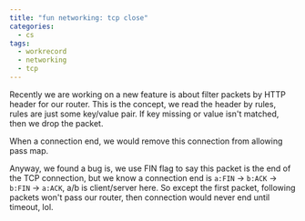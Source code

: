 ```yaml
---
title: "fun networking: tcp close"
categories:
  - cs
tags:
  - workrecord
  - networking
  - tcp
---
```


Recently we are working on a new feature is about filter packets by HTTP header for our router.
This is the concept, we read the header by rules, rules are just some key/value pair.
If key missing or value isn't matched, then we drop the packet.

When a connection end, we would remove this connection from allowing pass map.

Anyway, we found a bug is, we use FIN flag to say this packet is the end of the TCP connection,
but we know a connection end is `a:FIN` -> `b:ACK` -> `b:FIN` -> `a:ACK`, a/b is client/server here.
So except the first packet, following packets won't pass our router,
then connection would never end until timeout, lol.

